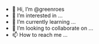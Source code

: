 - 👋 Hi, I’m @greenroes
- 👀 I’m interested in ...
- 🌱 I’m currently learning ...
- 💞️ I’m looking to collaborate on ...
- 📫 How to reach me ...

<!---
greenroes/greenroes is a ✨ special ✨ repository because its `README.md` (this file) appears on your GitHub profile.
You can click the Preview link to take a look at your changes.
--->
